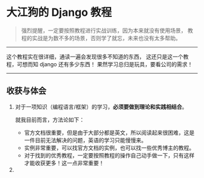 # 大江狗的 Django 教程

> 强烈提醒，一定要按照教程进行实战训练，因为本来就没有使用场景，
> 教程的实战是为数不多的场景，否则学了就忘，未来也没有太多帮助。

---

这个教程实在很详细，通读一遍会发现很多不知道的东西，
这还只是这一个教程，可想而知 django 还有多少东西！
果然学习总归是玩具，要看公司的需求！

---

## 收获与体会
1. 对于一项知识（编程语言/框架）的学习，**必须要做到理论和实践相结合**。

   就我目前而言，方法论如下：
   - 官方文档很重要，但是由于大部分都是英文，所以阅读起来很困难，这是一件目前无法解决的问题，英语的学习只能慢慢来。
   - 实例非常重要，可以找官方文档的实例，也可以找一些优秀博主的教程。
   - 对于找到的优秀教程，一定要按照教程的操作自己动手做一下，只有这样才能收获更多！这一点非常重要！
   
2. 

